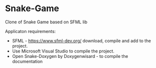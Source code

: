# Snake-Game
Clone of Snake Game based on SFML lib

Applicaton requirements:
 - SFML - https://www.sfml-dev.org/ download, compile and add to the project.
 - Use Microsoft Visual Studio to compile the project.
 - Open Snake-Doxygen by Doxygenwisard - to compile the documentation


